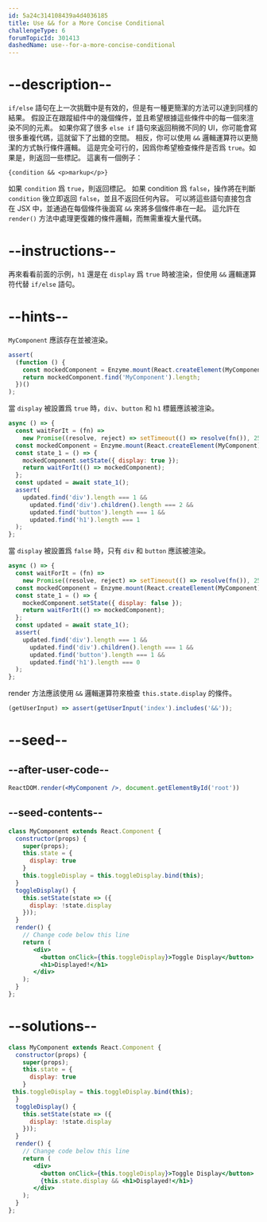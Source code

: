 ```yaml
---
id: 5a24c314108439a4d4036185
title: Use && for a More Concise Conditional
challengeType: 6
forumTopicId: 301413
dashedName: use--for-a-more-concise-conditional
---
```


# --description--

`if/else` 語句在上一次挑戰中是有效的，但是有一種更簡潔的方法可以達到同樣的結果。 假設正在跟蹤組件中的幾個條件，並且希望根據這些條件中的每一個來渲染不同的元素。 如果你寫了很多 `else if` 語句來返回稍微不同的 UI，你可能會寫很多重複代碼，這就留下了出錯的空間。 相反，你可以使用 `&&` 邏輯運算符以更簡潔的方式執行條件邏輯。 這是完全可行的，因爲你希望檢查條件是否爲 `true`。如果是，則返回一些標記。 這裏有一個例子：

`{condition && <p>markup</p>}`

如果 `condition` 爲 `true`，則返回標記。 如果 condition 爲 `false`，操作將在判斷 `condition` 後立即返回 `false`，並且不返回任何內容。 可以將這些語句直接包含在 JSX 中，並通過在每個條件後面寫 `&&` 來將多個條件串在一起。 這允許在 `render()` 方法中處理更復雜的條件邏輯，而無需重複大量代碼。

# --instructions--

再來看看前面的示例，`h1` 還是在 `display` 爲 `true` 時被渲染，但使用 `&&` 邏輯運算符代替 `if/else` 語句。

# --hints--

`MyComponent` 應該存在並被渲染。

```js
assert(
  (function () {
    const mockedComponent = Enzyme.mount(React.createElement(MyComponent));
    return mockedComponent.find('MyComponent').length;
  })()
);
```

當 `display` 被設置爲 `true` 時，`div`、`button` 和 `h1` 標籤應該被渲染。

```js
async () => {
  const waitForIt = (fn) =>
    new Promise((resolve, reject) => setTimeout(() => resolve(fn()), 250));
  const mockedComponent = Enzyme.mount(React.createElement(MyComponent));
  const state_1 = () => {
    mockedComponent.setState({ display: true });
    return waitForIt(() => mockedComponent);
  };
  const updated = await state_1();
  assert(
    updated.find('div').length === 1 &&
      updated.find('div').children().length === 2 &&
      updated.find('button').length === 1 &&
      updated.find('h1').length === 1
  );
};
```

當 `display` 被設置爲 `false` 時，只有 `div` 和 `button` 應該被渲染。

```js
async () => {
  const waitForIt = (fn) =>
    new Promise((resolve, reject) => setTimeout(() => resolve(fn()), 250));
  const mockedComponent = Enzyme.mount(React.createElement(MyComponent));
  const state_1 = () => {
    mockedComponent.setState({ display: false });
    return waitForIt(() => mockedComponent);
  };
  const updated = await state_1();
  assert(
    updated.find('div').length === 1 &&
      updated.find('div').children().length === 1 &&
      updated.find('button').length === 1 &&
      updated.find('h1').length === 0
  );
};
```

render 方法應該使用 `&&` 邏輯運算符來檢查 `this.state.display` 的條件。

```js
(getUserInput) => assert(getUserInput('index').includes('&&'));
```

# --seed--

## --after-user-code--

```jsx
ReactDOM.render(<MyComponent />, document.getElementById('root'))
```

## --seed-contents--

```jsx
class MyComponent extends React.Component {
  constructor(props) {
    super(props);
    this.state = {
      display: true
    }
    this.toggleDisplay = this.toggleDisplay.bind(this);
  }
  toggleDisplay() {
    this.setState(state => ({
      display: !state.display
    }));
  }
  render() {
    // Change code below this line
    return (
       <div>
         <button onClick={this.toggleDisplay}>Toggle Display</button>
         <h1>Displayed!</h1>
       </div>
    );
  }
};
```

# --solutions--

```jsx
class MyComponent extends React.Component {
  constructor(props) {
    super(props);
    this.state = {
      display: true
    }
 this.toggleDisplay = this.toggleDisplay.bind(this);
  }
  toggleDisplay() {
    this.setState(state => ({
      display: !state.display
    }));
  }
  render() {
    // Change code below this line
    return (
       <div>
         <button onClick={this.toggleDisplay}>Toggle Display</button>
         {this.state.display && <h1>Displayed!</h1>}
       </div>
    );
  }
};
```
